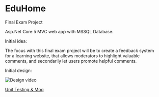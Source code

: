 # EduHome
Final Exam Project

Asp.Net Core 5 MVC web app with MSSQL Database.

Initial idea:

The focus with this final exam project will be to create a feedback system for a learning website, that allows moderators to highlight valuable comments, and secondarily let users promote helpful comments.

Initial design:

![Design video](https://user-images.githubusercontent.com/54351577/147826460-9f18ad47-45ed-4e20-9348-ce091038b0be.png)

[Unit Testing & Moq](https://github.com/CodeyFlex/EduHome/blob/master/EduHome/Tests/CommentControllerTests.cs)
